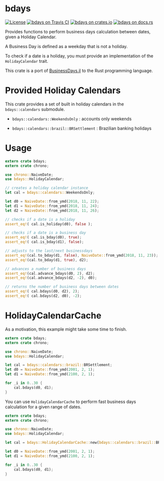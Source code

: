 
# bdays

[![License][license-image]](LICENSE)
[![bdays on Travis CI][travis-image]][travis]
[![bdays on crates.io][cratesio-image]][cratesio]
[![bdays on docs.rs][docsrs-image]][docsrs]

[license-image]: http://img.shields.io/badge/license-MIT-brightgreen.svg?style=flat
[travis-image]: https://travis-ci.org/felipenoris/bdays.svg?branch=master
[travis]: https://travis-ci.org/felipenoris/bdays
[cratesio-image]: https://img.shields.io/crates/v/bdays.svg
[cratesio]: https://crates.io/crates/bdays
[docsrs-image]: https://docs.rs/bdays/badge.svg
[docsrs]: https://docs.rs/bdays

Provides functions to perform business days calculation between dates,
given a Holiday Calendar.

A Business Day is defined as a weekday that is not a holiday.

To check if a date is a holiday, you must provide an implementation of the `HolidayCalendar` trait.

This crate is a port of [BusinessDays.jl](https://github.com/felipenoris/BusinessDays.jl) to the Rust programming language.

# Provided Holiday Calendars

This crate provides a set of built in holiday calendars in the `bdays::calendars` submodule.

* `bdays::calendars::WeekendsOnly` : accounts only weekends

* `bdays::calendars::brazil::BRSettlement` : Brazilian banking holidays

# Usage

```rust
extern crate bdays;
extern crate chrono;

use chrono::NaiveDate;
use bdays::HolidayCalendar;

// creates a holiday calendar instance
let cal = bdays::calendars::WeekendsOnly;

let d0 = NaiveDate::from_ymd(2018, 11, 22);
let d1 = NaiveDate::from_ymd(2018, 11, 24);
let d2 = NaiveDate::from_ymd(2018, 11, 26);

// checks if a date is a holiday
assert_eq!( cal.is_holiday(d0), false );

// checks if a date is a business day
assert_eq!( cal.is_bday(d0), true);
assert_eq!( cal.is_bday(d1), false);

// adjusts to the last/next businessdays
assert_eq!(cal.to_bday(d1, false), NaiveDate::from_ymd(2018, 11, 23));
assert_eq!(cal.to_bday(d1, true), d2);

// advances a number of business days
assert_eq!(cal.advance_bdays(d0, 2), d2);
assert_eq!(cal.advance_bdays(d2, -2), d0);

// returns the number of business days between dates
assert_eq!( cal.bdays(d0, d2), 2);
assert_eq!( cal.bdays(d2, d0), -2);
```
# HolidayCalendarCache

As a motivation, this example might take some time to finish.
```rust
extern crate bdays;
extern crate chrono;

use chrono::NaiveDate;
use bdays::HolidayCalendar;

let cal = bdays::calendars::brazil::BRSettlement;
let d0 = NaiveDate::from_ymd(2001, 2, 1);
let d1 = NaiveDate::from_ymd(2100, 2, 1);

for _i in 0..30 {
    cal.bdays(d0, d1);
}
```
You can use `HolidayCalendarCache` to perform fast business days calculation
for a given range of dates.

```rust
extern crate bdays;
extern crate chrono;

use chrono::NaiveDate;
use bdays::HolidayCalendar;

let cal = bdays::HolidayCalendarCache::new(bdays::calendars::brazil::BRSettlement, NaiveDate::from_ymd(1980, 1, 1), NaiveDate::from_ymd(2100, 12, 31));

let d0 = NaiveDate::from_ymd(2001, 2, 1);
let d1 = NaiveDate::from_ymd(2100, 2, 1);

for _i in 0..30 {
    cal.bdays(d0, d1);
}
```

